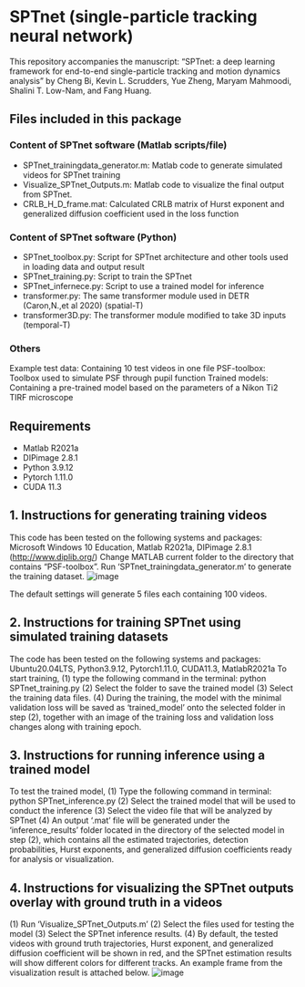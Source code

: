 # SPTnet (single-particle tracking neural network)
This repository accompanies the manuscript:
“SPTnet: a deep learning framework for end-to-end single-particle tracking and motion dynamics analysis”
by Cheng Bi, Kevin L. Scrudders, Yue Zheng, Maryam Mahmoodi, Shalini T. Low-Nam, and Fang Huang.


## Files included in this package
### Content of SPTnet software (Matlab scripts/file)
* SPTnet_trainingdata_generator.m: Matlab code to generate simulated videos for SPTnet training
* Visualize_SPTnet_Outputs.m: Matlab code to visualize the final output from SPTnet.
* CRLB_H_D_frame.mat: Calculated CRLB matrix of Hurst exponent and generalized diffusion coefficient used in the loss function

### Content of SPTnet software (Python)
* SPTnet_toolbox.py: Script for SPTnet architecture and other tools used in loading data and output result
* SPTnet_training.py: Script to train the SPTnet
* SPTnet_infernece.py: Script to use a trained model for inference
* transformer.py: The same transformer module used in DETR (Caron,N.,et al 2020) (spatial-T)
* transformer3D.py: The transformer module modified to take 3D inputs (temporal-T)

### Others
Example test data: Containing 10 test videos in one file
PSF-toolbox: Toolbox used to simulate PSF through pupil function
Trained models: Containing a pre-trained model based on the parameters of a Nikon Ti2 TIRF microscope

## Requirements
* Matlab R2021a
* DIPimage 2.8.1
* Python 3.9.12
* Pytorch 1.11.0
* CUDA 11.3

## 1. Instructions for generating training videos
This code has been tested on the following systems and packages:
Microsoft Windows 10 Education, Matlab R2021a, DIPimage 2.8.1 (http://www.diplib.org/)
Change MATLAB current folder to the directory that contains “PSF-toolbox”.
Run ‘SPTnet_trainingdata_generator.m’ to generate the training dataset.
![image](https://github.com/user-attachments/assets/0d91fba5-65ad-4795-b75d-bcf09ece50b6)

The default settings will generate 5 files each containing 100 videos.

## 2. Instructions for training SPTnet using simulated training datasets
The code has been tested on the following systems and packages:
Ubuntu20.04LTS, Python3.9.12, Pytorch1.11.0, CUDA11.3, MatlabR2021a
To start training,
(1) type the following command in the terminal: python SPTnet_training.py
(2) Select the folder to save the trained model
(3) Select the training data files.
(4) During the training, the model with the minimal validation loss will be saved as ‘trained_model’ onto the selected folder in step (2), together with an image of the training loss and validation loss changes along with training epoch.

## 3. Instructions for running inference using a trained model
To test the trained model,
(1) Type the following command in terminal: python SPTnet_inference.py
(2) Select the trained model that will be used to conduct the inference
(3) Select the video file that will be analyzed by SPTnet
(4) An output ‘.mat’ file will be generated under the ‘inference_results’ folder located in the directory of the selected model in step (2), which contains all the estimated trajectories, detection probabilities, Hurst exponents, and generalized diffusion coefficients ready for analysis or visualization.

## 4. Instructions for visualizing the SPTnet outputs overlay with ground truth in a videos
(1) Run ‘Visualize_SPTnet_Outputs.m’
(2) Select the files used for testing the model
(3) Select the SPTnet inference results.
(4) By default, the tested videos with ground truth trajectories, Hurst exponent, and generalized diffusion coefficient will be shown in red, and the SPTnet estimation results will show different colors for different tracks. An example frame from the visualization result is attached below.
![image](https://github.com/user-attachments/assets/76d0af8e-cc4e-4d85-b89c-32b7d4b9bf22)

